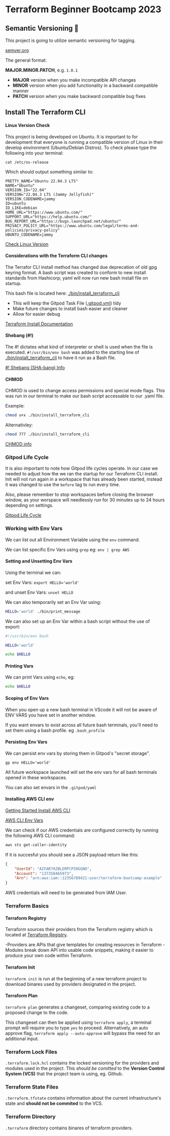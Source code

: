# Terraform Beginner Bootcamp 2023

## Semantic Versioning :mage:

This project is going to utilize semantic versioning for tagging.

[semver.org](https://semver.org/)

The general format:

**MAJOR.MINOR.PATCH**, e.g. `1.0.1`

- **MAJOR** version when you make incompatible API changes
- **MINOR** version when you add functionality in a backward compatible manner
- **PATCH** version when you make backward compatible bug fixes

## Install The Terraform CLI

#### Linux Version Check

This project is being developed on Ubuntu. It is important to for development that everyone is running a compatible version of Linux in their develop environment (Ubuntu/Debian Distros). To check please type the following into your terminal:

```
cat /etc/os-release
```

Which should output something similar to:

```
PRETTY_NAME="Ubuntu 22.04.3 LTS"
NAME="Ubuntu"
VERSION_ID="22.04"
VERSION="22.04.3 LTS (Jammy Jellyfish)"
VERSION_CODENAME=jammy
ID=ubuntu
ID_LIKE=debian
HOME_URL="https://www.ubuntu.com/"
SUPPORT_URL="https://help.ubuntu.com/"
BUG_REPORT_URL="https://bugs.launchpad.net/ubuntu/"
PRIVACY_POLICY_URL="https://www.ubuntu.com/legal/terms-and-policies/privacy-policy"
UBUNTU_CODENAME=jammy
```

[Check Linux Version](https://www.cyberciti.biz/faq/how-to-check-os-version-in-linux-command-line/)

#### Considerations with the Terraform CLI changes
The Terrafor CLI install method has changed due deprecation of old gpg keyring format. A bash script was created to conform to new install standards from Hashicorp; yaml will now run new bash install file on startup.

This bash file is located here: [./bin/install_terraform_cli](./bin/install_terraform_cli)

- This will keep the Gitpod Task File ([.gitpod.yml](.gitpod/yml)) tidy
- Make future changes to install bash easier and cleaner
- Allow for easier debug

[Terraform Install Documentation](https://developer.hashicorp.com/terraform/tutorials/aws-get-started/install-cli)

#### Shebang (#!)

The #! dictates what kind of interpreter or shell is used when the file is executed. `#!/usr/bin/env bash` was added to the starting line of [./bin/install_terraform_cli](./bin/install_terraform_cli) to have it run as a Bash file.

[#! Shebang (SHA-bang) Info](https://en.wikipedia.org/wiki/Shebang_(Unix))

#### CHMOD

CHMOD is used to change access permissions and special mode flags. This was run in our terminal to make our bash script accessable to our .yaml file.

Example:

```sh
chmod u+x ./bin/install_terraform_cli
```

Alternativley:

```sh
chmod 777 ./bin/install_terraform_cli
```

[CHMOD info](https://en.wikipedia.org/wiki/Chmod)

### Gitpod Life Cycle

It is also important to note how Gitpod life cycles operate. In our case we needed to adjust how the we ran the startup for our Terraform CLI install. Init will not run again in a workspace that has already been started, instead it was changed to use the `before` tag to run every time.   

Also, please remember to stop workspaces before closing the browser window, as your worspace will needlessly run for 30 minutes up to 24 hours depending on settings.

[Gitpod Life Cycle](https://www.gitpod.io/docs/configure/workspaces/workspace-lifecycle)


### Working with Env Vars

We can list out all Environment Variable using the ```env``` command.

We can list specific Env Vars using ```grep``` eg: ```env | grep AWS```

#### Setting and Unsetting Env Vars

Using the terminal we can:

set Env Vars:
```export HELLO='world'```

and unset Env Vars:
```unset HELLO```

We can also temporarily set an Env Var using:

```sh
HELLO='world' ./bin/print_message
```

We can also set up an Env Var within a bash script without the use of export:
```sh
#!/usr/bin/env bash

HELLO='world'

echo $HELLO
```

#### Printing Vars

We can print Vars using `echo`, eg:

```sh
echo $HELLO
```
#### Scoping of Env Vars

When you open up a new bash terminal in VScode it will not be aware of ENV VARS you have set in another window.

If you want envars to exist across all future bash terminals, you'll need to set them using a bash profile. eg `.bash_profile`

#### Persisting Env Vars

We can persist env vars by storing them in Gitpod's "secret storage".

```
gp env HELLO='world'
```

All future workspace launched will set the env vars for all bash terminals opened in these workspaces.

You can also set envars in the ``.gitpod/yaml``

#### Installing AWS CLI env
[Getting Started Install AWS CLI](https://docs.aws.amazon.com/cli/latest/userguide/getting-started-install.html)

[AWS CLI Env Vars](https://docs.aws.amazon.com/cli/latest/userguide/cli-configure-envvars.html)

We can check if our AWS credentials are configured correctly by running the following AWS CLI command:
```sh
aws sts get-caller-identity
```

If it is succesful you should see a JSON payload return like this:

```json
{
    "UserId": "AIFAR76ZBLERPCPZOGGNO",
    "Account": "137358465973",
    "Arn": "arn:aws:iam::12356789421:user/terraform-bootcamp-example"
}
```

AWS credentials will need to be generated from IAM User.

### Terraform Basics

#### Terraform Registry

Terraform sources their providers from the Terraform registry which is located at [Terraform Registry](https://registry.terraform.io/).

-Providers are APIs that give templates for creating resources in Terraform
-Modules break down API into usable code snippets, making it easier to produce your own code within Terraform.

#### Terraform Init

`terraform init` is run at the beginning of a new terraform project to download binares used by providers designated in the project.

#### Terraform Plan

`terraform plan` generates a changeset, comparing existing code to a proposed change to the code.

This changeset can then be applied using `terraform apply`, a terminal prompt will require you to type `yes` to proceed. Alternatively, an auto approve flag, `terraform apply --auto-approve` will bypass the need for an additional input.

### Terraform Lock Files

`.terraform.lock.hcl` contains the locked versioning for the providers and modules used in the project. This *should be comitted* to the **Version Control System (VCS)** that the project team is using, eg. Github. 

### Terraform State Files

`.terraform.tfstate` contains information about the current infrastructure's state and **should not be commited** to the VCS.

### Terraform Directory

`.terraform` directory contains binares of terraform providers.